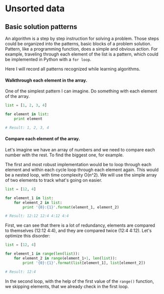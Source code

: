 # Unsorted data
## Basic solution patterns
An algorithm is a step by step instruction for solving a problem. Those steps could be organized into the patterns, basic blocks of a problem solution. Pattern, like a programming function, does a simple and obvious action. For example, traveling through each element of the list is a pattern, which could be implemented in Python with a `for loop`.

Here I will record all patterns recognized while learning algorithms.

#### Walkthrough each element in the array.
One of the simplest pattern I can imagine. Do something with each element of the array.

```Python
list = [1, 2, 3, 4]

for element in list:
    print element

# Result: 1, 2, 3, 4
```

#### Compare each element of the array.
Let's imagine we have an array of numbers and we need to compare each number with the rest. To find the biggest one, for example.

The first and most robust implementation would be to loop through each element and within each cycle loop through each element again. This would be a nested loop, with time complexity O(n^2). We will use the simple array of two elements to track what's going on easier.

```Python
list = [12, 4]

for element_1 in list:
    for element_2 in list:
        print '{0}:{1}'.format(element_1, element_2)

# Result: 12:12 12:4 4:12 4:4
```

First, we can see that there is a lot of redundancy, elements are compared to themselves (12:12 4:4), and they are compared twice (12:4 4:12). Let's optimize this disorder:

```Python
list = [12, 4]

for element_1 in range(len(list)):
    for element_2 in range(element_1+1, len(list)):
        print '{0}:{1}'.format(list[element_1], list[element_2])

# Result: 12:4
```

In the second loop, with the help of the first value of the `range()` function, we skipping elements, that we already check in the first loop.
